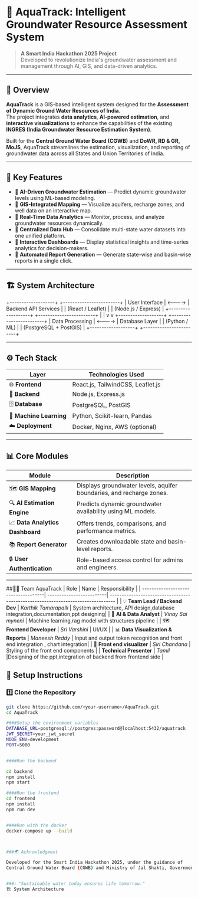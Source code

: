 # 🌊 AquaTrack: Intelligent Groundwater Resource Assessment System

> **A Smart India Hackathon 2025 Project**  
> Developed to revolutionize India's groundwater assessment and management through AI, GIS, and data-driven analytics.

---

## 🧭 Overview

**AquaTrack** is a GIS-based intelligent system designed for the **Assessment of Dynamic Ground Water Resources of India**.  
The project integrates **data analytics**, **AI-powered estimation**, and **interactive visualizations** to enhance the capabilities of the existing **INGRES (India Groundwater Resource Estimation System)**.

Built for the **Central Ground Water Board (CGWB)** and **DoWR, RD & GR, MoJS**, AquaTrack streamlines the estimation, visualization, and reporting of groundwater data across all States and Union Territories of India.

---

## 🚀 Key Features

- 🔹 **AI-Driven Groundwater Estimation** — Predict dynamic groundwater levels using ML-based modeling.
- 🔹 **GIS-Integrated Mapping** — Visualize aquifers, recharge zones, and well data on an interactive map.
- 🔹 **Real-Time Data Analytics** — Monitor, process, and analyze groundwater resources dynamically.
- 🔹 **Centralized Data Hub** — Consolidate multi-state water datasets into one unified platform.
- 🔹 **Interactive Dashboards** — Display statistical insights and time-series analytics for decision-makers.
- 🔹 **Automated Report Generation** — Generate state-wise and basin-wise reports in a single click.

---
## 🏗️ System Architecture

+-------------------+ +------------------------+
| User Interface | <----> | Backend API Services |
| (React / Leaflet) | | (Node.js / Express) |
+-------------------+ +------------------------+
| |
v v
+-------------------+ +------------------------+
| Data Processing | <----> | Database Layer |
| (Python / ML) | | (PostgreSQL + PostGIS) |
+-------------------+ +------------------------+




---

## ⚙️ Tech Stack

| Layer | Technologies Used |
|-------|--------------------|
| 🌐 **Frontend** | React.js, TailwindCSS, Leaflet.js |
| 🧠 **Backend** | Node.js, Express.js |
| 🗄️ **Database** | PostgreSQL, PostGIS |
| 🤖 **Machine Learning** | Python, Scikit-learn, Pandas |
| ☁️ **Deployment** | Docker, Nginx, AWS (optional) |

---

## 📊 Core Modules

| Module | Description |
|--------|-------------|
| 🗺️ **GIS Mapping** | Displays groundwater levels, aquifer boundaries, and recharge zones. |
| 🔍 **AI Estimation Engine** | Predicts dynamic groundwater availability using ML models. |
| 📈 **Data Analytics Dashboard** | Offers trends, comparisons, and performance metrics. |
| 📚 **Report Generator** | Creates downloadable state and basin-level reports. |
| 🔒 **User Authentication** | Role-based access control for admins and engineers. |

---

##👨‍💻 Team AquaTrack
| Role                                | Name                     | Responsibility                                                                  |
| ------------------------------------| -------------------------| -------------------------------------------------------------------------------- |
| 💡 **Team Lead / Backend Dev**      | *Karthik Tamarapalli*    | System architecture, API design,database integration,documentation,ppt designing|
| 🧠 **AI & Data Analyst**            | *Vinay Sai myneni*       | Machine learning,rag model with structures pipeline                             |
| 🗺️ **Frontend Developer**           | *Sri Varshini*           | UI/UX                                                                           |
| 📊 **Data Visualization & Reports** | *Maneesh Reddy*          | Input and output token recognition and front end integration , chart integration|
| 💬 **Front end visualizer**         | *Siri Chandana*          | Styling of the front end components                                             |
|     **Technical Presenter**         |  *Tamil*                 |Designing of the ppt,integration of backend from frontend side                   |



## 🧩 Setup Instructions

### 1️⃣ Clone the Repository
```bash
git clone https://github.com/<your-username>/AquaTrack.git
cd AquaTrack

####Setup the environment variables
DATABASE_URL=postgresql://postgres:password@localhost:5432/aquatrack
JWT_SECRET=your_jwt_secret
NODE_ENV=development
PORT=5000


####Run the backend

cd backend
npm install
npm start

####Run the frontend
cd frontend
npm install
npm run dev


####Run with the docker
docker-compose up --build



###🌏 Acknowledgment

Developed for the Smart India Hackathon 2025, under the guidance of
Central Ground Water Board (CGWB) and Ministry of Jal Shakti, Government of India.


###💧 "Sustainable water today ensures life tomorrow."
🏗️ System Architecture

